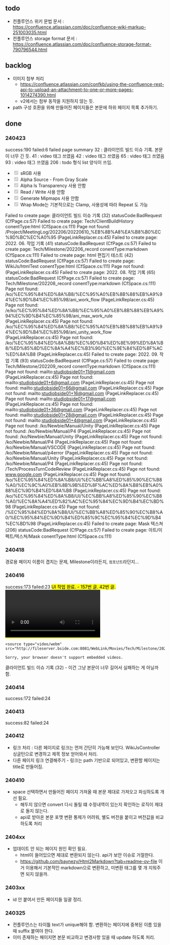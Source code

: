 ## todo

* 컨플루언스 위키 문법 문서 : https://confluence.atlassian.com/doc/confluence-wiki-markup-251003035.html
* 컨플루언스 storage format 문서 : https://confluence.atlassian.com/doc/confluence-storage-format-790796544.html

## backlog

* 이미지 첨부 처리
  * https://confluence.atlassian.com/confkb/using-the-confluence-rest-api-to-upload-an-attachment-to-one-or-more-pages-1014274390.html
  * v2에서는 첨부 동작을 지원하지 않는 듯.
* path 구성 호환을 위해 만들어진 페이지들은 본문에 하위 페이지 목록 추가하기.

## done

### 240423

success:190 failed:6
failed page summary
32 : 클라이언트 빌드 이슈 기록. 본문이 너무 긴 듯.
41 : video 태그 쓰였음
42 : video 태그 쓰였음
65 : video 태그 쓰였음
93 : video 태그 쓰였음
206 : todo 형식 list 양식이 쓰임.
<ul>
  <li><label class="todo-list__label"><input checked="checked" disabled="disabled" type="checkbox"><span class="todo-list__label__description"> sRGB 사용</span></label></li>
  <li><label class="todo-list__label"><input checked="checked" disabled="disabled" type="checkbox"><span class="todo-list__label__description"> Alpha Source - From Gray Scale</span></label></li>
  <li><label class="todo-list__label"><input checked="checked" disabled="disabled" type="checkbox"><span class="todo-list__label__description"> Alpha Is Transparency 사용 안함</span></label></li>
  <li><label class="todo-list__label"><input checked="checked" disabled="disabled" type="checkbox"><span class="todo-list__label__description"> Read / Write 사용 안함</span></label></li>
  <li><label class="todo-list__label"><input checked="checked" disabled="disabled" type="checkbox"><span class="todo-list__label__description"> Generate Mipmaps 사용 안함</span></label></li>
  <li><label class="todo-list__label"><input checked="checked" disabled="disabled" type="checkbox"><span class="todo-list__label__description"> Wrap Mode는 기본적으로는 Clamp, 사용성에 따라 Repeat 도 가능</span></label></li>
</ul>

Failed to create page: 클라이언트 빌드 이슈 기록 (32) statusCode:BadRequest (CfPage.cs:57)
Failed to create page: Tech/ClientBuildHistory conentType:html (CfSpace.cs:111)
Page not found: /Project/MeetingLog/202206/20220610_%EB%8B%A8%EA%B8%B0%EC%9D%BC%EC%A0%95 (PageLinkReplacer.cs:45)
Failed to create page: 2022. 06. 작업 기록 (41) statusCode:BadRequest (CfPage.cs:57)
Failed to create page: Tech/Milestone/202206_record conentType:markdown (CfSpace.cs:111)
Failed to create page: html 편집기 테스트 (42) statusCode:BadRequest (CfPage.cs:57)
Failed to create page: WikiJs/htmlTest conentType:html (CfSpace.cs:111)
Page not found:  (PageLinkReplacer.cs:45)
Failed to create page: 2022. 08. 작업 기록 (65) statusCode:BadRequest (CfPage.cs:57)
Failed to create page: Tech/Milestone/202208_record conentType:markdown (CfSpace.cs:111)
Page not found: /ko/%EC%95%84%ED%8A%B8/%EC%95%A0%EB%8B%88%EB%A9%94%EC%9D%B4%EC%85%98/ani_work_flow (PageLinkReplacer.cs:45)
Page not found: /e/ko/%EC%95%84%ED%8A%B8/%EC%95%A0%EB%8B%88%EB%A9%94%EC%9D%B4%EC%85%98/ani_max_work_rule (PageLinkReplacer.cs:45)
Page not found: /ko/%EC%95%84%ED%8A%B8/%EC%95%A0%EB%8B%88%EB%A9%94%EC%9D%B4%EC%85%98/ani_unity_work_flow (PageLinkReplacer.cs:45)
Page not found: /ko/%EC%95%84%ED%8A%B8/%EC%9D%B4%ED%8E%99%ED%8A%B8/%ED%85%8D%EC%8A%A4%EC%B3%90/%EC%9E%84%ED%8F%AC%ED%8A%B8 (PageLinkReplacer.cs:45)
Failed to create page: 2022. 09. 작업 기록 (93) statusCode:BadRequest (CfPage.cs:57)
Failed to create page: Tech/Milestone/202209_record conentType:markdown (CfSpace.cs:111)
Page not found: mailto:studiobside01+11@gmail.com (PageLinkReplacer.cs:45)
Page not found: mailto:studiobside01+6@gmail.com (PageLinkReplacer.cs:45)
Page not found: mailto:studiobside01+66@gmail.com (PageLinkReplacer.cs:45)
Page not found: mailto:studiobside01+16@gmail.com (PageLinkReplacer.cs:45)
Page not found: mailto:studiobside01+17@gmail.com (PageLinkReplacer.cs:45)
Page not found: mailto:studiobside01+36@gmail.com (PageLinkReplacer.cs:45)
Page not found: mailto:studiobside01+28@gmail.com (PageLinkReplacer.cs:45)
Page not found: mailto:studiobside01+4@gmail.com (PageLinkReplacer.cs:45)
Page not found: /ko/Newbie/Manual/Unity (PageLinkReplacer.cs:45)
Page not found: /ko/Newbie/Manual/P4 (PageLinkReplacer.cs:45)
Page not found: /ko/Newbie/Manual/Unity (PageLinkReplacer.cs:45)
Page not found: /ko/Newbie/Manual/P4 (PageLinkReplacer.cs:45)
Page not found: /ko/Newbie/Manual/VSCODE (PageLinkReplacer.cs:45)
Page not found: /ko/Newbie/Manual/p4error (PageLinkReplacer.cs:45)
Page not found: /ko/Newbie/Manual/Unity (PageLinkReplacer.cs:45)
Page not found: /ko/Newbie/Manual/P4 (PageLinkReplacer.cs:45)
Page not found: /Tech/ProcessTurnCodeReview (PageLinkReplacer.cs:45)
Page not found: www.google.com (PageLinkReplacer.cs:45)
Page not found: /ko/%EC%95%84%ED%8A%B8/UI/%EC%BB%A8%ED%85%90%EC%B8%A0/%EC%9C%A0%EB%8B%9B%ED%8F%AC%ED%8A%B8%EB%A0%88%EC%9D%B4%ED%8A%B8 (PageLinkReplacer.cs:45)
Page not found: /ko/%EC%95%84%ED%8A%B8/UI/%EC%BB%A8%ED%85%90%EC%B8%A0/%EC%8A%A4%ED%82%AC%EC%95%84%EC%9D%B4%EC%BD%98 (PageLinkReplacer.cs:45)
Page not found: /%EC%95%84%ED%8A%B8/UI/%EC%BB%A8%ED%85%90%EC%B8%A0/%EC%95%84%EC%9D%B4%ED%85%9C%EC%95%84%EC%9D%B4%EC%BD%98 (PageLinkReplacer.cs:45)
Failed to create page: Mask 텍스쳐 (206) statusCode:BadRequest (CfPage.cs:57)
Failed to create page: 아트/이펙트/텍스쳐/Mask conentType:html (CfSpace.cs:111)

### 240418

경로용 페이지 이름이 겹치는 문제, Milestone이라든지, `컴포넌트`라던지...

### 240416

success:173 failed:23
<mark class="marker-blue">UI 작업 완료</span>. - 157번 글.
42번 글.
<video controls="">

    <source type="video/webm" src="http://fileserver.bside.com:8081/WebLink/Movies/Tech/Milestone/202206/exception_editor.mkv">

    Sorry, your browser doesn't support embedded videos.
</video>
클라이언트 빌드 이슈 기록 (32) - 이건 그냥 본문이 너무 길어서 실패하는 게 아닐까 함. 

### 240414

success:172 failed:24

### 240413

success:82 failed:24

### 240412

* 링크 처리 : 다른 페이지로 링크는 먼저 간단히 가능해 보인다. WikiJsController 싱글턴으로 변경하고 제목 정보 얻어와서 처리.
* 다른 페이지 링크 연결해주기 - 링크는 path 기반으로 되어있고, 변환할 페이지는 title로 만들어짐.

### 240410

* space 선택하면서 만들어진 페이지 가져올 때 본문 제대로 가져오고 파싱하도록 개선 필요. 
  * 해두지 않으면 convert 다시 돌릴 떄 수정내역이 있는지 확인하는 로직이 제대로 돌지 않는다. 
  * api로 받아온 본문 포맷 변환 통제가 어려워, 별도 버전을 붙이고 버전값을 비교하도록 처리

### 2404xx

* 업데이트 안 되는 페이지 원인 확인 필요.
  * html이 들어있으면 제대로 변환되지 않는다. api가 보안 이슈로 거절한다.
  * https://github.com/baynezy/Html2Markdown?tab=readme-ov-file 이거 이용해서 기본적인 markdown으로 변환하고, 미변환 태그를 몇 개 지워주면 되지 않을까.

### 2403xx

* id 안 붙여서 만든 페이지들 일괄 정리.

### 240325

* 컨플루언스는 타이틀 text가 unique해야 함. 변환하는 페이지에 중복된 이름 있을 때 suffix 붙여야 한다.
* 이미 존재하는 페이지면 본문 비교하고 변경사항 있을 때 update 하도록 처리.